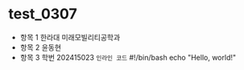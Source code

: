# test_0307
- 항목 1 한라대 미래모빌리티공학과 
- 항목 2 윤동현
- 항목 3 학번 202415023
`인라인 코드`
#!/bin/bash echo "Hello, world!"

